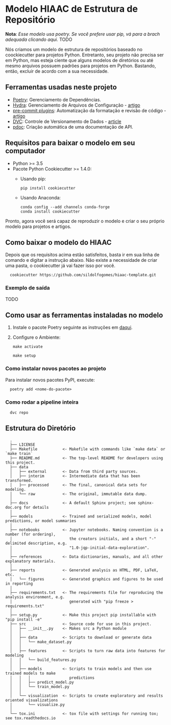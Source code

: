 # Modelo HIAAC de Estrutura de Repositório

**Nota**: _Esse modelo usa poetry. Se você prefere usar pip, vá para a brach adequada clicando aqui._ TODO

Nós criamos um modelo de estrutura de repositórios baseado no coockiecutter para projetos Python. Entretanto, seu projeto não precisa ser em Python, mas esteja ciente que alguns modelos de diretórios ou até mesmo arquivos possuem padrões para projetos em Python. Bastando, então, excluir de acordo com a sua necessidade.

## Ferramentas usadas neste projeto

* [Poetry](https://towardsdatascience.com/how-to-effortlessly-publish-your-python-package-to-pypi-using-poetry-44b305362f9f): Gerenciamento de Dependências.
* [Hydra](https://hydra.cc/): Gerenciamento de Arquivos de Configuração - [artigo](https://towardsdatascience.com/introduction-to-hydra-cc-a-powerful-framework-to-configure-your-data-science-projects-ed65713a53c6)
* [pre-commit plugins](https://pre-commit.com/): Automatização da formatação e revisão de código - [artigo](https://towardsdatascience.com/4-pre-commit-plugins-to-automate-code-reviewing-and-formatting-in-python-c80c6d2e9f5?sk=2388804fb174d667ee5b680be22b8b1f)
* [DVC](https://dvc.org/): Controle de Versionamento de Dados - [article](https://towardsdatascience.com/introduction-to-dvc-data-version-control-tool-for-machine-learning-projects-7cb49c229fe0)
* [pdoc](https://github.com/pdoc3/pdoc): Criação automática de uma documentação de API.

## Requisitos para baixar o modelo em seu computador

* Python >= 3.5
* Pacote Python Cookiecutter >= 1.4.0:
  * Usando pip:

        pip install cookiecutter
  * Usando Anaconda:

        conda config --add channels conda-forge
        conda install cookiecutter

Pronto, agora você será capaz de reproduzir o modelo e criar o seu próprio modelo para projetos e artigos.

## Como baixar o modelo do HIAAC

Depois que os requisitos acima estão satisfeitos, basta ir em sua linha de comando e digitar a instrução abaixo. Não existe a necessidade de criar uma pasta, o cookiecutter já vai fazer isso por você.

      cookiecutter https://github.com/sildolfogomes/hiaac-template.git

### Exemplo de saída

TODO

## Como usar as ferramentas instaladas no modelo

1. Instale o pacote Poetry seguinte as instruções em [daqui](https://github.com/python-poetry/poetry).

2. Configure o Ambiente:

       make activate

       make setup

### Como instalar novos pacotes ao projeto

Para instalar novos pacotes PyPI, execute:

      poetry add <nome-do-pacote>

### Como rodar a pipeline inteira

      dvc repo

## Estrutura do Diretório

      .
      ├── LICENSE
      ├── Makefile           <- Makefile with commands like `make data` or `make train`
      ├── README.md          <- The top-level README for developers using this project.
      ├── data
      │   ├── external       <- Data from third party sources.
      │   ├── interim        <- Intermediate data that has been transformed.
      │   ├── processed      <- The final, canonical data sets for modeling.
      │   └── raw            <- The original, immutable data dump.
      │
      ├── docs               <- A default Sphinx project; see sphinx-doc.org for details
      │
      ├── models             <- Trained and serialized models, model predictions, or model summaries
      │
      ├── notebooks          <- Jupyter notebooks. Naming convention is a number (for ordering),
      │                         the creators initials, and a short "-" delimited description, e.g.
      │                         "1.0-jqp-initial-data-exploration".
      │
      ├── references         <- Data dictionaries, manuals, and all other explanatory materials.
      │
      ├── reports            <- Generated analysis as HTML, PDF, LaTeX, etc.
      │   └── figures        <- Generated graphics and figures to be used in reporting
      │
      ├── requirements.txt   <- The requirements file for reproducing the analysis environment, e.g.
      │                         generated with "pip freeze > requirements.txt"
      │
      ├── setup.py           <- Make this project pip installable with "pip install -e"
      ├── src                <- Source code for use in this project.
      │   ├── __init__.py    <- Makes src a Python module
      │   │
      │   ├── data           <- Scripts to download or generate data
      │   │   └── make_dataset.py
      │   │
      │   ├── features       <- Scripts to turn raw data into features for modeling
      │   │   └── build_features.py
      │   │
      │   ├── models         <- Scripts to train models and then use trained models to make
      │   │   │                 predictions
      │   │   ├── predict_model.py
      │   │   └── train_model.py
      │   │
      │   └── visualization  <- Scripts to create exploratory and results oriented visualizations
      │       └── visualize.py
      │
      └── tox.ini            <- tox file with settings for running tox; see tox.readthedocs.io
